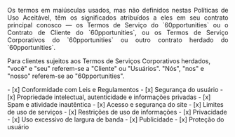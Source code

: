 <p align="justify">Os termos em maiúsculas usados, mas não definidos nestas Políticas de Uso Aceitável, têm os significados atribuídos a eles em seu contrato principal conosco — os Termos de Serviço do `60pportunities` ou o Contrato de Cliente do `60pportunities`, ou os Termos de Serviço Corporativos do `60pportunities` ou outro contrato herdado do `60pportunities`. 

Para clientes sujeitos aos Termos de Serviços Corporativos herdados, "você" e "seu" referem-se a "Cliente" ou "Usuários". "Nós", "nos" e "nosso" referem-se ao "60pportunities".</p>

<div class="mdx-columns2" markdown>
- [x] Conformidade com Leis e Regulamentos
- [x] Segurança do usuário
- [x] Propriedade intelectual, autenticidade e informações privadas
- [x] Spam e atividade inautêntica
- [x] Acesso e segurança do site
- [x] Limites de uso de serviços
- [x] Restrições de uso de informações
- [x] Privacidade
- [x] Uso excessivo de largura de banda
- [x] Publicidade 
- [x] Proteção do usuário
</div>
